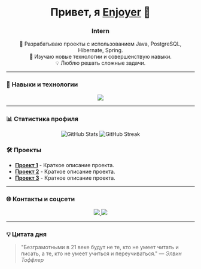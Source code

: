 <!-- Приветствие -->
<h1 align="center">Привет, я <a href="https://github.com/Enjoyer14">Enjoyer</a> 👋</h1>
<h3 align="center">Intern</h3>

<!-- О себе -->
<p align="center">
  🚀 Разрабатываю проекты с использованием Java, PostgreSQL, Hibernate, Spring. <br />
  🌱 Изучаю новые технологии и совершенствую навыки. <br />
  💡 Люблю решать сложные задачи.
</p>

---

### 🚀 **Навыки и технологии**

<p align="center">
  <a href="https://skillicons.dev">
    <img src="https://skillicons.dev/icons?i=git,cpp,java,postgres,hibernate" />
  </a>
</p>

---

### 📊 **Статистика профиля**

<p align="center">
  <img src="https://github-readme-stats.vercel.app/api?username=Enjoyer14&show_icons=true&theme=tokyonight" alt="GitHub Stats" />
  <img src="https://github-readme-streak-stats.herokuapp.com/?user=Enjoyer14&theme=tokyonight" alt="GitHub Streak" />
</p>

### 🛠️ **Проекты**

- [**Проект 1**](https://github.com/Enjoyer14/managmentApp) - Краткое описание проекта.
- [**Проект 2**](ссылка-на-репозиторий) - Краткое описание проекта.
- [**Проект 3**](ссылка-на-репозиторий) - Краткое описание проекта.

---

### 🌐 **Контакты и соцсети**

<p align="center">
  <a href="mailto:stassah22@gmail.com">
    <img src="https://img.shields.io/badge/Email-D14836?style=flat&logo=gmail&logoColor=white" />
  </a>
  <a href="https://t.me/Enjoyer14">
    <img src="https://img.shields.io/badge/Telegram-2CA5E0?style=flat&logo=telegram&logoColor=white" />
  </a>
</p>

---

### 💡 **Цитата дня**

> "Безграмотными в 21 веке будут не те, кто не умеет читать и писать, а те, кто не умеет учиться и переучиваться." — *Элвин Тоффлер*
